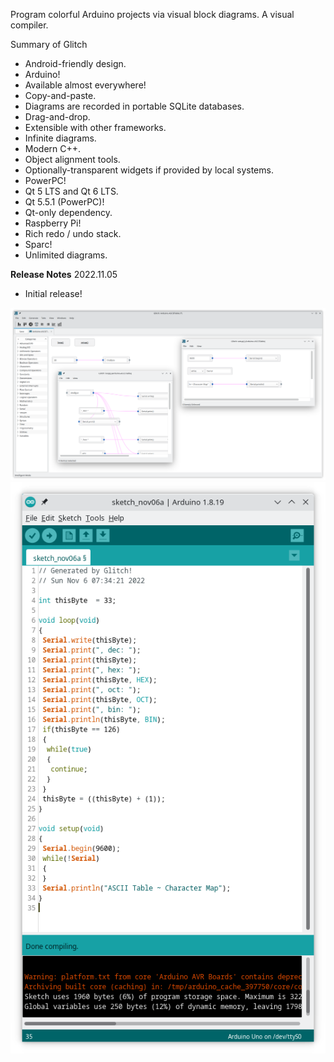 Program colorful Arduino projects via visual block diagrams. A visual compiler.

Summary of Glitch

<ul>
<li>Android-friendly design.</li>
<li>Arduino!</li>
<li>Available almost everywhere!</li>
<li>Copy-and-paste.</li>
<li>Diagrams are recorded in portable SQLite databases.</li>
<li>Drag-and-drop.</li>
<li>Extensible with other frameworks.</li>
<li>Infinite diagrams.</li>
<li>Modern C++.</li>
<li>Object alignment tools.</li>
<li>Optionally-transparent widgets if provided by local systems.</li>
<li>PowerPC!</li>
<li>Qt 5 LTS and Qt 6 LTS.</li>
<li>Qt 5.5.1 (PowerPC)!</li>
<li>Qt-only dependency.</li>
<li>Raspberry Pi!</li>
<li>Rich redo / undo stack.</li>
<li>Sparc!</li>
<li>Unlimited diagrams.</li>
</ul>

<b>Release Notes</b>
2022.11.05
<ul>
<li>Initial release!</li>
</ul>

![alt text](https://raw.githubusercontent.com/textbrowser/glitch/master/Images/glitch-1.png)
![alt text](https://raw.githubusercontent.com/textbrowser/glitch/master/Images/glitch-2.png)
